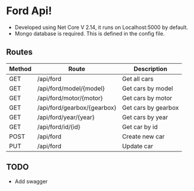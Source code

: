 # Ford Api!

 - Developed using Net Core V 2.14, it runs on Localhost:5000 by default.
 - Mongo database is required. This is defined in the config file.


## Routes
| Method  | Route | Description |
|---|---|---|
| GET  | /api/ford  | Get all cars  |
| GET  | /api/ford/model/{model}  | Get cars by model  |
| GET  | /api/ford/motor/{motor}  | Get cars by motor  |
| GET  | /api/ford/gearbox/{gearbox}  | Get cars by gearbox  |
| GET  | /api/ford/year/{year}  | Get cars by year |
| GET  | /api/ford/id/{id}  | Get car by id  |
| POST  | /api/ford  | Create new car  |
| PUT  | /api/ford  |  Update car |



## TODO
- Add swagger
